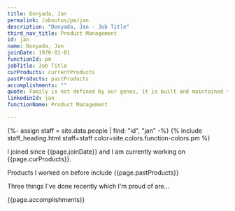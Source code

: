 ```yaml
---
title: Donyada, Jan
permalink: /aboutus/pm/jan
description: "Donyada, Jan - Job Title"
third_nav_title: Product Management
id: jan
name: Donyada, Jan
joinDate: 1970-01-01
functionId: pm
jobTitle: Job Title
curProducts: currentProducts
pastProducts: pastProducts
accomplishments: ""
quote: Family is not defined by our genes, it is built and maintained through love.
linkedinId: jan
functionName: Product Management

---
```


{%- assign staff = site.data.people | find: "id", "jan" -%}
{% include staff_heading.html staff=staff color=site.colors.function-colors.pm %}

<p>I joined since {{page.joinDate}} and I am currently working on {{page.curProducts}}.</p>

<p>Products I worked on before include {{page.pastProducts}}</p>

<p>Three things I've done recently which I'm proud of are...</p>
{{page.accomplishments}}
